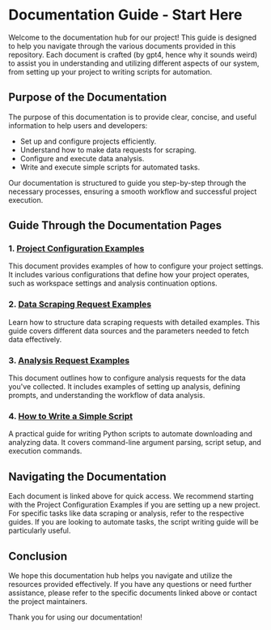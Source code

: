 # Documentation Guide - Start Here

Welcome to the documentation hub for our project! This guide is designed to help you navigate through the various documents provided in this repository. Each document is crafted (by gpt4, hence why it sounds weird) to assist you in understanding and utilizing different aspects of our system, from setting up your project to writing scripts for automation.

## Purpose of the Documentation

The purpose of this documentation is to provide clear, concise, and useful information to help users and developers:
- Set up and configure projects efficiently.
- Understand how to make data requests for scraping.
- Configure and execute data analysis.
- Write and execute simple scripts for automated tasks.

Our documentation is structured to guide you step-by-step through the necessary processes, ensuring a smooth workflow and successful project execution.

## Guide Through the Documentation Pages

### 1. [Project Configuration Examples](1%20Project%20config%20json%20-%20examples.md)

This document provides examples of how to configure your project settings. It includes various configurations that define how your project operates, such as workspace settings and analysis continuation options.

### 2. [Data Scraping Request Examples](2%20Data%20scraping%20request%20-%20examples.md)

Learn how to structure data scraping requests with detailed examples. This guide covers different data sources and the parameters needed to fetch data effectively.

### 3. [Analysis Request Examples](3%20Analysis%20request%20-%20examples.md)

This document outlines how to configure analysis requests for the data you've collected. It includes examples of setting up analysis, defining prompts, and understanding the workflow of data analysis.

### 4. [How to Write a Simple Script](4%20How%20to%20write%20a%20simple%20script.md)

A practical guide for writing Python scripts to automate downloading and analyzing data. It covers command-line argument parsing, script setup, and execution commands.

## Navigating the Documentation

Each document is linked above for quick access. We recommend starting with the Project Configuration Examples if you are setting up a new project. For specific tasks like data scraping or analysis, refer to the respective guides. If you are looking to automate tasks, the script writing guide will be particularly useful.

## Conclusion

We hope this documentation hub helps you navigate and utilize the resources provided effectively. If you have any questions or need further assistance, please refer to the specific documents linked above or contact the project maintainers.

Thank you for using our documentation!